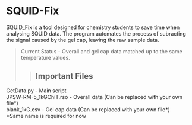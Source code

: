 SQUID-Fix
================
SQUID_Fix is a tool designed for chemistry students to save time when analysing SQUID data.
The program automates the process of subracting the signal caused by the gel cap, leaving the raw sample data.
<br />
>Current Status - Overall and gel cap data matched up to the same temperature values.
>><h2>Important Files</h2>
GetData.py - Main script <br />
JPSW-RM-5_1kGChiT.rso - Overall data (Can be replaced with your own file*) <br />
blank_1kG.csv - Gel cap data (Can be replaced with your own file*) <br />
*Same name is required for now
